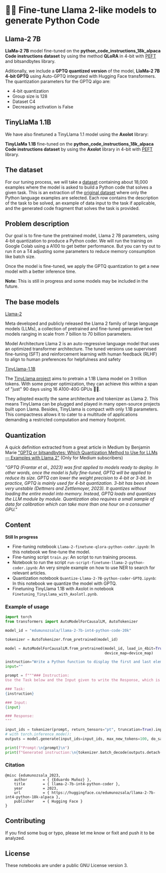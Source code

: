 # 👩‍💻 Fine-tune Llama 2-like models to generate Python Code

## Llama-2 7B
**LlaMa-2 7B** model fine-tuned on the **python_code_instructions_18k_alpaca Code instructions dataset** by using the method **QLoRA** in 4-bit with [PEFT](https://github.com/huggingface/peft) and bitsandbytes library.

Aditionally, we include a **GPTQ quantized version** of the model, **LlaMa-2 7B 4-bit GPTQ** using Auto-GPTQ integrated with Hugging Face transformers.
The quantization parameters for the GPTQ algo are:
- 4-bit quantization
- Group size is 128
- Dataset C4
- Decreasing activation is False

## TinyLlaMa 1.1B
We have also finetuned a TinyLlama 1.1 model using the **Axolot** library:

**TinyLlaMa 1.1B** fine-tuned on the **python_code_instructions_18k_alpaca Code instructions dataset** by using the **Axolot** library in 4-bit with [PEFT](https://github.com/huggingface/peft) library.


## The dataset

For our tuning process, we will take a [dataset](https://huggingface.co/datasets/iamtarun/python_code_instructions_18k_alpaca) containing about 18,000 examples where the model is asked to build a Python code that solves a given task. 
This is an extraction of the [original dataset](https://huggingface.co/datasets/sahil2801/code_instructions_120k) where only the Python language examples are selected. Each row contains the description of the task to be solved, an example of data input to the task if applicable, and the generated code fragment that solves the task is provided.

## Problem description

Our goal is to fine-tune the pretrained model, Llama 2 7B parameters, using 4-bit quantization to produce a Python coder. We will run the training on Google Colab using a A100 to get better performance. But you can try out to run it on a T4 adjusting some parameters to reduce memory consumption like batch size.

Once the model is fine-tuned, we apply the GPTQ quantization to get a new model with a better inference time.

**Note:** This is still in progress and some models may be included in the future. 

## The base models
[Llama-2](https://huggingface.co/meta-llama/Llama-2-7b)

Meta developed and publicly released the Llama 2 family of large language models (LLMs), a collection of pretrained and fine-tuned generative text models ranging in scale from 7 billion to 70 billion parameters.

Model Architecture Llama 2 is an auto-regressive language model that uses an optimized transformer architecture. The tuned versions use supervised fine-tuning (SFT) and reinforcement learning with human feedback (RLHF) to align to human preferences for helpfulness and safety

[TinyLlama-1.1B](https://huggingface.co/TinyLlama/TinyLlama-1.1B-intermediate-step-1431k-3T)

The [TinyLlama project](https://github.com/jzhang38/TinyLlama) aims to pretrain a 1.1B Llama model on 3 trillion tokens. With some proper optimization, they can achieve this within a span of "just" 90 days using 16 A100-40G GPUs 🚀🚀.

They adopted exactly the same architecture and tokenizer as Llama 2. This means TinyLlama can be plugged and played in many open-source projects built upon Llama. Besides, TinyLlama is compact with only 1.1B parameters. This compactness allows it to cater to a multitude of applications demanding a restricted computation and memory footprint.


## Quantization

A quick definition extracted from a great article in Medium by Benjamin Marie ["GPTQ or bitsandbytes: Which Quantization Method to Use for LLMs — Examples with Llama 2"](https://medium.com/towards-data-science/gptq-or-bitsandbytes-which-quantization-method-to-use-for-llms-examples-with-llama-2-f79bc03046dc) (Only for Medium subscribers)

*"GPTQ (Frantar et al., 2023) was first applied to models ready to deploy. In other words, once the model is fully fine-tuned, GPTQ will be applied to reduce its size. GPTQ can lower the weight precision to 4-bit or 3-bit. 
In practice, GPTQ is mainly used for 4-bit quantization. 3-bit has been shown very unstable (Dettmers and Zettlemoyer, 2023). It quantizes without loading the entire model into memory. Instead, GPTQ loads and quantizes the LLM module by module. 
Quantization also requires a small sample of data for calibration which can take more than one hour on a consumer GPU."*

## Content
**Still In progress**

- Fine-tuning notebook `Llama-2-finetune-qlora-python-coder.ipynb`: In this notebook we fine-tune the model.
- Fine-tuning script `train.py`: An script to run training process.
- Notebook to run the script `run-script-finetune-llama-2-python-coder.ipynb`: An very simple example on how to use NER to search for relevant articles.
- Quantization notebook `Quantize-Llama-2-7B-python-coder-GPTQ.ipynb`: In this notebook we quantize the model with GPTQ.
- Finetuning TinyLlama 1.1B with Axolot in notebook `Finetuning_TinyLlama_with_Axolotl.pynb`.

### Example of usage

```py
import torch
from transformers import AutoModelForCausalLM, AutoTokenizer

model_id = "edumunozsala/llama-2-7b-int4-python-code-20k"

tokenizer = AutoTokenizer.from_pretrained(model_id)

model = AutoModelForCausalLM.from_pretrained(model_id, load_in_4bit=True, torch_dtype=torch.float16, 
                                             device_map=device_map)

instruction="Write a Python function to display the first and last elements of a list."
input=""

prompt = f"""### Instruction:
Use the Task below and the Input given to write the Response, which is a programming code that can solve the Task.

### Task:
{instruction}

### Input:
{input}

### Response:
"""

input_ids = tokenizer(prompt, return_tensors="pt", truncation=True).input_ids.cuda()
# with torch.inference_mode():
outputs = model.generate(input_ids=input_ids, max_new_tokens=100, do_sample=True, top_p=0.9,temperature=0.3)

print(f"Prompt:\n{prompt}\n")
print(f"Generated instruction:\n{tokenizer.batch_decode(outputs.detach().cpu().numpy(), skip_special_tokens=True)[0][len(prompt):]}")

```
### Citation

```
@misc {edumunozsala_2023,
	author       = { {Eduardo Muñoz} },
	title        = { llama-2-7b-int4-python-coder },
	year         = 2023,
	url          = { https://huggingface.co/edumunozsala/llama-2-7b-int4-python-18k-alpaca },
	publisher    = { Hugging Face }
}
```
## Contributing
If you find some bug or typo, please let me know or fixit and push it to be analyzed. 

## License

These notebooks are under a public GNU License version 3.